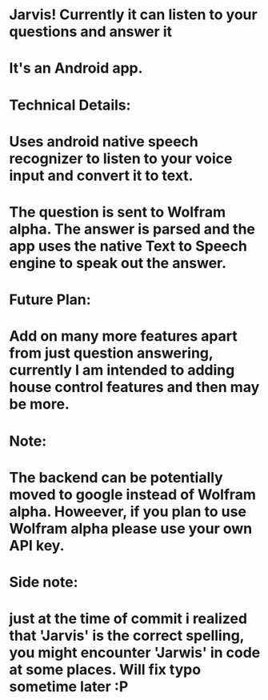 # Jarvis! Currently it can listen to your questions and answer it

# It's an Android app.

# Technical Details:
# Uses android native speech recognizer to listen to your voice input and convert it to text.
# The question is sent to Wolfram alpha. The answer is parsed and the app uses the native Text to Speech engine to speak out the answer.


# Future Plan: 
# Add on many more features apart from just question answering, currently I am intended to adding house control features and then may be more.

# Note: 
# The backend can be potentially moved to google instead of Wolfram alpha. Howeever, if you plan to use Wolfram alpha please use your own API key.

# Side note: 
# just at the time of commit i realized that 'Jarvis' is the correct spelling, you might encounter 'Jarwis' in code at some places. Will fix typo sometime later :P 
